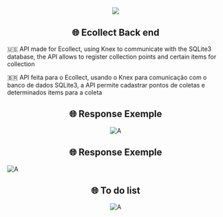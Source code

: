 <h1 align=center>
<img src="https://user-images.githubusercontent.com/38081852/83580830-6f63e200-a513-11ea-9a27-0a109ec1e4d0.png" />
</h1>

<h2 align="center">
   🌐 Ecollect Back end
</h2>


🇺🇸 API made for Ecollect, using Knex to communicate with the SQLite3 database, the API allows to register collection points and certain items for collection


🇧🇷 API feita para o Ecollect, usando o Knex para comunicação com o banco de dados SQLite3, a API permite cadastrar pontos de coletas e determinados items para a coleta



<h2 align="center">
   🌐 Response Exemple
</h2>


<div align="center">

  ![A](https://i.imgur.com/TUai1IL.png)
</div>

<h2 align="center">
   🌐 Response Exemple
</h2>


<div align="Point Items">

  ![A](https://i.imgur.com/aMs2N7H.png)
</div>
<h2 align="center">
   🌐 To do list
</h2>

<div align="center">

  ![A](https://i.imgur.com/ts5gMmh.jpg)
</div>